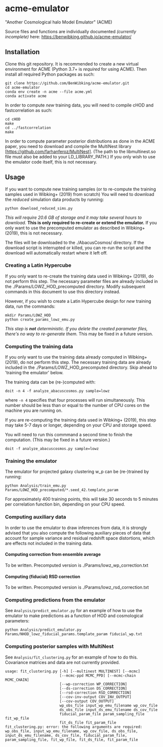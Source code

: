 # acme-emulator
"Another Cosmological halo Model Emulator" (ACME)

Source files and functions are individually documented *(currently incomplete)* here: https://benwibking.github.io/acme-emulator/


## Installation

Clone this git repository. It is recommended to create a new virtual environment for ACME (Python 3.7+ is *required* for using ACME). Then install all required Python packages as such:
```
git clone https://github.com/BenWibking/acme-emulator.git
cd acme-emulator
conda env create -n acme --file acme.yml
conda activate acme
```

In order to compute *new* training data, you will need to compile cHOD and fastcorrelation as such:
```
cd cHOD
make
cd ../fastcorrelation
make
```

In order to compute parameter posterior distributions as done in the ACME paper, you need to download and compile the MultiNest library [https://github.com/farhanferoz/MultiNest]. (The path to the libmultinest.so file must also be added to your LD_LIBRARY_PATH.) If you only wish to use the emulator code itself, this is not necessary.


## Usage

If you want to compute new training samples (or to re-compute the training samples used in Wibking+ (2019) from scratch) You will need to download the *reduced* simulation data products by running:
```
python download_reduced_sims.py
```

*This will require 20.6 GB of storage and it may take several hours to download.* **This is only required to re-create or extend the emulator.** If you only want to use the precomputed emulator as described in Wibking+ (2019), this is not necessary.

The files will be downloaded to the ./AbacusCosmos/ directory.  If the download script is interrupted or killed, you can re-run the script and the download will automatically restart where it left off.


### Creating a Latin Hypercube

If you only want to re-create the training data used in Wibking+ (2019), do not perform this step. The necessary parameter files are already included in the ./Params/LOWZ_HOD_precomputed directory. Modify subsequent commands in this document to use this directory instead.

However, if you wish to create a Latin Hypercube design for *new* training data, run the commands:
```
mkdir Params/LOWZ_HOD
python create_params_lowz_emu.py
```
*This step is **not** deterministic. If you delete the created parameter files, there's no way to re-generate them.* This may be fixed in a future version.


### Computing the training data

If you only want to use the training data already computed in Wibking+ (2019), do not perform this step. The necessary training data are already included in the ./Params/LOWZ_HOD_precomputed directory. Skip ahead to 'training the emulator' below.

The training data can be (re-)computed with:
```
doit -n 4 -f analyze_abacuscosmos.py sample=lowz
```
where `-n 4` specifies that four processes will run simultaneously. This number should be less than or equal to the number of CPU cores on the machine you are running on.

If you are re-computing the training data used in Wibking+ (2019), this step may take 5-7 days or longer, depending on your CPU and storage speed.

You will need to run this commmand a second time to finish the computation. (This may be fixed in a future version.)
```
doit -f analyze_abacuscosmos.py sample=lowz
```


### Training the emulator

The emulator for projected galaxy clustering w_p can be (re-)trained by running:
```
python Analysis/train_emu.py Params/LOWZ_HOD_precomputed/*.seed_42.template_param
```

For approximately 400 training points, this will take 30 seconds to 5 minutes per correlation function bin, depending on your CPU speed.


### Computing auxiliary data

In order to use the emulator to draw inferences from data, it is strongly advised that you also compute the following auxiliary pieces of data that account for sample variance and residual redshift space distortions, which are effects not included in the training data.

#### Computing correction from ensemble average

To be written. Precomputed version is ./Params/lowz_wp_correction.txt

#### Computing (fiducial) RSD correction

To be written. Precomputed version is ./Params/lowz_rsd_correction.txt



### Computing predictions from the emulator

See `Analysis/predict_emulator.py` for an example of how to use the emulator to make predictions as a function of HOD and cosmological parameters:
```
python Analysis/predict_emulator.py Params/NHOD_lowz_fiducial_params.template_param fiducial_wp.txt
```


### Computing posterior samples with MultiNest

See `Analysis/fit_clustering.py` for an example of how to do this. Covariance matrices and data are not currently provided.
```
usage: fit_clustering.py [-h] [--multinest MULTINEST] [--mcmc]
                         [--mcmc-ppd MCMC_PPD] [--mcmc-chain MCMC_CHAIN]
                         [--wp-correction WP_CORRECTION]
                         [--ds-correction DS_CORRECTION]
                         [--rsd-correction RSD_CORRECTION]
                         [--cov-inv-output COV_INV_OUTPUT]
                         [--cov-output COV_OUTPUT]
                         wp_obs_file input_wp_emu_filename wp_cov_file
                         ds_obs_file input_ds_emu_filename ds_cov_file
                         fiducial_param_file param_sampling_file fit_wp_file
                         fit_ds_file fit_param_file
fit_clustering.py: error: the following arguments are required: wp_obs_file, input_wp_emu_filename, wp_cov_file, ds_obs_file, input_ds_emu_filename, ds_cov_file, fiducial_param_file, param_sampling_file, fit_wp_file, fit_ds_file, fit_param_file
```